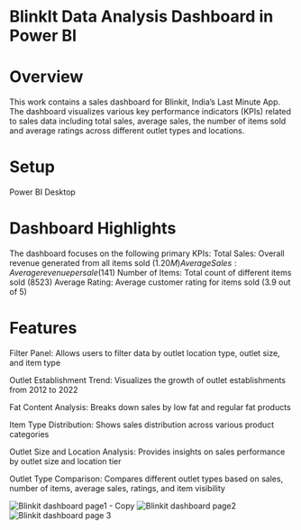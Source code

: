 # BlinkIt Data Analysis Dashboard in Power BI
# Overview
This work contains a sales dashboard for Blinkit, India’s Last Minute App. The dashboard visualizes various key performance indicators (KPIs) related to sales data including total sales, average sales, the number of items sold and average ratings across different outlet types and locations.

# Setup
Power BI Desktop
# Dashboard Highlights
The dashboard focuses on the following primary KPIs:
Total Sales: Overall revenue generated from all items sold ($1.20M) Average Sales: Average revenue per sale ($141) Number of Items: Total count of different items sold (8523) Average Rating: Average customer rating for items sold (3.9 out of 5)

# Features
Filter Panel: Allows users to filter data by outlet location type, outlet size, and item type

Outlet Establishment Trend: Visualizes the growth of outlet establishments from 2012 to 2022

Fat Content Analysis: Breaks down sales by low fat and regular fat products

Item Type Distribution: Shows sales distribution across various product categories

Outlet Size and Location Analysis: Provides insights on sales performance by outlet size and location tier

Outlet Type Comparison: Compares different outlet types based on sales, number of items, average sales, ratings, and item visibility

![Blinkit dashboard page1 - Copy](https://github.com/user-attachments/assets/229bdcda-ec75-4a40-98d4-f9e38827b388)
![Blinkit dashboard page2](https://github.com/user-attachments/assets/246c9cbc-bb7a-4892-9552-2c97268b9b85)
![Blinkit dashboard page 3](https://github.com/user-attachments/assets/eba3a683-71c0-4e80-8b50-e8e84b383e19)
